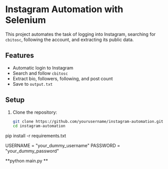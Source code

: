 # Instagram Automation with Selenium

This project automates the task of logging into Instagram, searching for `cbitosc`, following the account, and extracting its public data.

## Features
- Automatic login to Instagram
- Search and follow `cbitosc`
- Extract bio, followers, following, and post count
- Save to `output.txt`

## Setup
1. Clone the repository:
   ```bash
   git clone https://github.com/yourusername/instagram-automation.git
   cd instagram-automation

pip install -r requirements.txt


USERNAME = "your_dummy_username"
PASSWORD = "your_dummy_password"


**python main.py
**
